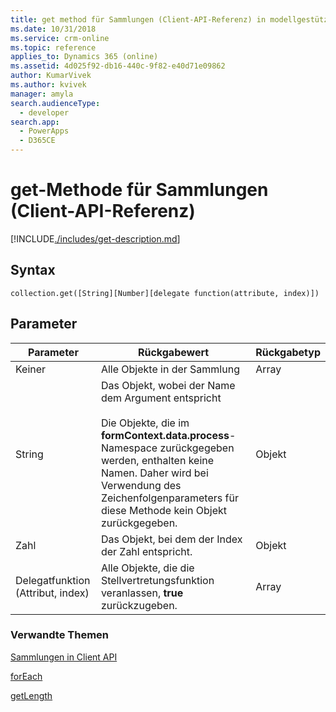 ```yaml
---
title: get method für Sammlungen (Client-API-Referenz) in modellgestützten Apps | MicrosoftDocs
ms.date: 10/31/2018
ms.service: crm-online
ms.topic: reference
applies_to: Dynamics 365 (online)
ms.assetid: 4d025f92-db16-440c-9f82-e40d71e09862
author: KumarVivek
ms.author: kvivek
manager: amyla
search.audienceType:
  - developer
search.app:
  - PowerApps
  - D365CE
---
```

# <a name="get-method-for-collections-client-api-reference"></a>get-Methode für Sammlungen (Client-API-Referenz)



[!INCLUDE[./includes/get-description.md](./includes/get-description.md)]

## <a name="syntax"></a>Syntax

`collection.get([String][Number][delegate function(attribute, index)])`

## <a name="parameters"></a>Parameter

|Parameter  |Rückgabewert |Rückgabetyp  |
|---------|------|-------|
|Keiner  |Alle Objekte in der Sammlung  |Array|
|String  |Das Objekt, wobei der Name dem Argument entspricht<br/><br/>Die Objekte, die im **formContext.data.process**-Namespace zurückgegeben werden, enthalten keine Namen. Daher wird bei Verwendung des Zeichenfolgenparameters für diese Methode kein Objekt zurückgegeben.  |Objekt|
|Zahl  |Das Objekt, bei dem der Index der Zahl entspricht.  |Objekt|
|Delegatfunktion (Attribut, index)  |Alle Objekte, die die Stellvertretungsfunktion veranlassen, **true** zurückzugeben.  |Array|


### <a name="related-topics"></a>Verwandte Themen
[Sammlungen in Client API](../collections.md)

[forEach](forEach.md)

[getLength](getLength.md)


